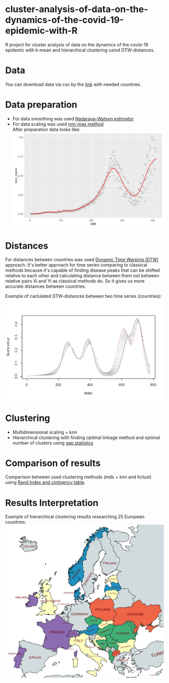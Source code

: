 # cluster-analysis-of-data-on-the-dynamics-of-the-covid-19-epidemic-with-R
R project for cluster analysis of data on the dynamics of the covid-19 epidemic with k-mean and hierarchical clustering usind DTW-distances.

# Data
You can download data via csv by the [link](https://ourworldindata.org/explorers/coronavirus-data-explorer?zoomToSelection=true&time=2020-03-04..latest&facet=none&pickerSort=asc&pickerMetric=location&hideControls=true&Metric=Confirmed+cases&Interval=New+per+day&Relative+to+Population=false&Color+by+test+positivity=false&country=~UKR) with needed countries.
# Data preparation
  - For data smoothing was used [Nadaraya–Watson estimator](https://en.wikipedia.org/wiki/Kernel_regression)
  - For data scaling was used [min-max method](https://en.wikipedia.org/wiki/Feature_scaling)\
After preparation data looks like:\
![example](https://github.com/dimapihtar/cluster-analysis-of-data-on-the-dynamics-of-the-covid-19-epidemic-with-R/blob/main/images/data_preparation.png)
# Distances
For distances between countries was used [Dynamic Time Warping (DTW)](https://cran.r-project.org/web/packages/dtw/vignettes/dtw.pdf) approach. It's better approach for time series comparing to classical methods because it's capable of finding disease peaks that can be shifted relative to each other and calculating distance between them not between relative pairs Xi and Yi as classical methods do. So it gives us more accurate distances between countries.

Example of caclulated DTW-distances between two time series (countries):
![example](https://github.com/dimapihtar/cluster-analysis-of-data-on-the-dynamics-of-the-covid-19-epidemic-with-R/blob/main/images/DTW_example.png)
# Clustering
  - Multidimensional scaling + knn
  - Hierarchical clustering with finding optimal linkage method and optimal number of clusters using [gap statistics](https://hastie.su.domains/Papers/gap.pdf)
# Comparison of results
Comparison between used clustering methods (mds + knn and hclust) using [Rand Index and cintigency table](https://en.wikipedia.org/wiki/Rand_index#:~:text=The%20Rand%20index%20or%20Rand,is%20the%20adjusted%20Rand%20index.).

# Results Interpretation
Example of hierarchical clustering results researching 25 European countries:
![results example](https://github.com/dimapihtar/cluster-analysis-of-data-on-the-dynamics-of-the-covid-19-epidemic-with-R/blob/main/images/hclust.jpg)
